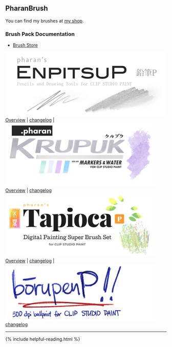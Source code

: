 ## PharanBrush

You can find my brushes at [my shop](https://ko-fi.com/pharanbrush/shop).

### Brush Pack Documentation
- [Brush Store](https://ko-fi.com/pharanbrush/shop)

![](img/enpitsup/enpitsup-sidebar-banner.png) <br> [Overview](enpitsup-overview) \| [changelog](enpitsup-changelog) | ![](img/krupuk/krupuk-sidebar-banner.png) <br> [Overview](krupuk-overview) \| [changelog](krupuk-changelog) 
![](img/tapioca/tapioca-sidebar-banner.png) <br> [Overview](tapioca-overview) \| [changelog](tapioca-changelog)  | ![](img/borupenp/borupenp-sidebar-banner.png) <br> [changelog](borupenp-changelog)

---

{% include helpful-reading.html %}

